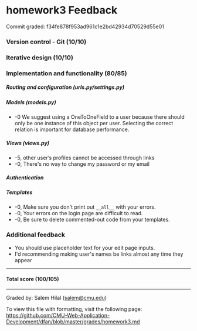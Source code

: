 homework3 Feedback
==================

Commit graded: f34fe878f953ad961c1e2bd42934d70529d55e01

### Version control - Git (10/10)

### Iterative design (10/10)

### Implementation and functionality (80/85)

##### Routing and configuration (urls.py/settings.py)

##### Models (models.py)
  * -0 We suggest using a OneToOneField to a user because there should only be one instance of this object per user. Selecting the correct relation is important for database performance.

##### Views (views.py)
  * -5, other user’s profiles cannot be accessed through links
  * -0, There's no way to change my password or my email

##### Authentication

##### Templates
  * -0, Make sure you don't print out `__all__` with your errors.
  * -0, Your errors on the login page are difficult to read.
  * -0, Be sure to delete commented-out code from your templates.

### Additional feedback
  * You should use placeholder text for your edit page inputs.
  * I'd recommending making user's names be links almost any time they appear
  

---

#### Total score (100/105)

---

Graded by: Salem Hilal (salem@cmu.edu)

To view this file with formatting, visit the following page: https://github.com/CMU-Web-Application-Development/dfan/blob/master/grades/homework3.md
